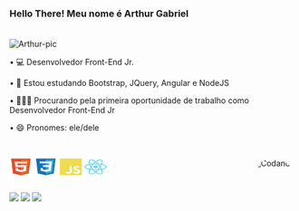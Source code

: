 ### Hello There! Meu nome é Arthur Gabriel

<div style = "display: inline-block"><br>
 <img align="center" alt= "Arthur-pic" width="250" src= "https://pbs.twimg.com/profile_images/1623748685199802369/rEvz-OWX_400x400.jpg">
 </div>


• 💻 Desenvolvedor Front-End Jr.

• 📘 Estou estudando Bootstrap, JQuery, Angular e NodeJS

• 👨🏻‍💻 Procurando pela primeira oportunidade de trabalho como Desenvolvedor Front-End Jr

• 😄 Pronomes: ele/dele

##



<div style="display: inline_block"><br>
 <img align="center" alt="Arthur-HTML" height="30" width="40" src="https://raw.githubusercontent.com/devicons/devicon/master/icons/html5/html5-original.svg">
  <img align="center" alt="Arthur-CSS" height="30" width="40" src="https://raw.githubusercontent.com/devicons/devicon/master/icons/css3/css3-original.svg">
  <img align="center" alt="Arthur-Js" height="30" width="40" src="https://raw.githubusercontent.com/devicons/devicon/master/icons/javascript/javascript-plain.svg">
  <img align="center" alt="Arthur-React" height="30" width="40" src="https://raw.githubusercontent.com/devicons/devicon/master/icons/react/react-original.svg">
  <img align="right" alt="Codando" height="150" style="border-radius:50px;" src="https://i.pinimg.com/originals/81/17/8b/81178b47a8598f0c81c4799f2cdd4057.gif">
</div>

  ##
 
<div> 
  <a href="https://twitter.com/ArthurDev03" target="_blank"><img src="https://img.shields.io/badge/Twitter-1DA1F2?style=for-the-badge&logo=twitter&logoColor=white" target="_blank"></a>
  <a href = "mailto:arthurgabriel120703@gmail.com"><img src="https://img.shields.io/badge/-Gmail-%23333?style=for-the-badge&logo=gmail&logoColor=white" target="_blank"></a>
  <a href="https://www.linkedin.com/in/arthur-gabriel2003/" target="_blank"><img src="https://img.shields.io/badge/-LinkedIn-%230077B5?style=for-the-badge&logo=linkedin&logoColor=white" target="_blank"></a> 
  
</div>


